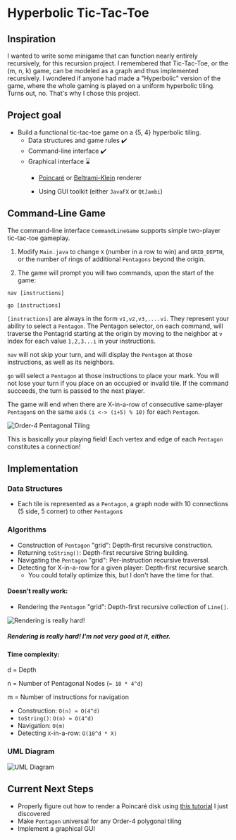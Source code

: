 # Hyperbolic Tic-Tac-Toe

## Inspiration
I wanted to write some minigame that can function nearly entirely recursively, for this recursion project. 
I remembered that Tic-Tac-Toe, or the (m, n, k) game, can be modeled as a graph and thus implemented recursively. 
I wondered if anyone had made a "Hyperbolic" version of the game, where the whole gaming is played on a uniform 
hyperbolic tiling. Turns out, no. That's why I chose this project.

## Project goal
- Build a functional tic-tac-toe game on a {5, 4} hyperbolic tiling.
    - Data structures and game rules ✔️ 
    - Command-line interface ✔️
    - Graphical interface ⌛
        - [Poincaré](https://en.wikipedia.org/wiki/Poincar%C3%A9_disk_model) or 
          [Beltrami-Klein](https://en.wikipedia.org/wiki/Beltrami%E2%80%93Klein_model) renderer
          
        - Using GUI toolkit (either `JavaFX` or `QtJambi`)

## Command-Line Game

The command-line interface `CommandLineGame` supports simple two-player tic-tac-toe gameplay.

1. Modify `Main.java` to change `X` (number in a row to win) and `GRID_DEPTH`,
   or the number of rings of additional `Pentagons` beyond the origin.

2. The game will prompt you will two commands, upon the start of the game:

`nav [instructions]`

`go [instructions]`

`[instructions]` are always in the form `v1,v2,v3,....vi`.
They represent your ability to select a `Pentagon`. The Pentagon selector, on each command, will traverse the Pentagrid
starting at the origin by moving to the neighbor at `v` index for each value `1,2,3...i` in your instructions.

`nav` will not skip your turn, and will display the `Pentagon` at those instructions, as well as its neighbors.

`go` will select a `Pentagon` at those instructions to place your mark. You will not lose your turn if you place on an
occupied or invalid tile. If the command succeeds, the turn is passed to the next player.

The game will end when there are X-in-a-row of consecutive same-player `Pentagon`s on the same axis `(i <-> (i+5) % 10)`
for each `Pentagon`.

![Order-4 Pentagonal Tiling](https://upload.wikimedia.org/wikipedia/commons/thumb/d/d6/H2-5-4-dual.svg/720px-H2-5-4-dual.svg.png)

This is basically your playing field! Each vertex and edge of each `Pentagon` constitutes a connection!

## Implementation
### Data Structures
- Each tile is represented as a `Pentagon`, a graph node with 10 connections (5 side, 5 corner) to 
other `Pentagon`s
  
### Algorithms
- Construction of `Pentagon` "grid": Depth-first recursive construction. 
- Returning `toString()`: Depth-first recursive String building.
- Navigating the `Pentagon` "grid": Per-instruction recursive traversal.
- Detecting for X-in-a-row for a given player: Depth-first recursive search.
    - You could totally optimize this, but I don't have the time for that.

#### Doesn't really work:
- Rendering the `Pentagon` "grid": Depth-first recursive collection of `Line[]`.

![Rendering is really hard!](https://media.discordapp.net/attachments/561405222333841410/894197307589935134/unknown.png)

##### Rendering is really hard! I'm not very good at it, either.

#### Time complexity:
d = Depth 

n = Number of Pentagonal Nodes (`≈ 10 * 4^d`)

m = Number of instructions for navigation

- Construction: `O(n) ≈ O(4^d)`
- `toString()`: `O(n) ≈ O(4^d)`
- Navigation: `O(m)`
- Detecting `X`-in-a-row: `O(10^d * X)`

### UML Diagram
![UML Diagram](https://cdn.discordapp.com/attachments/885915977034924123/894254671517089862/unknown.png)

## Current Next Steps
- Properly figure out how to render a Poincaré disk using [this tutorial](http://www.malinc.se/noneuclidean/en/poincaretiling.php) I just discovered
- Make `Pentagon` universal for any Order-4 polygonal tiling
- Implement a graphical GUI
